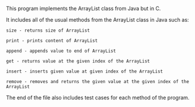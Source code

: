 This program implements the ArrayList class from Java but in C. 

It includes all of the usual methods from the ArrayList class in Java such as:
  
    size - returns size of ArrayList
  
    print - prints content of ArrayList
  
    append - appends value to end of ArrayList
  
    get - returns value at the given index of the ArrayList
  
    insert - inserts given value at given index of the ArrayList
  
    remove - removes and returns the given value at the given index of the ArrayList

The end of the file also includes test cases for each method of the program.
